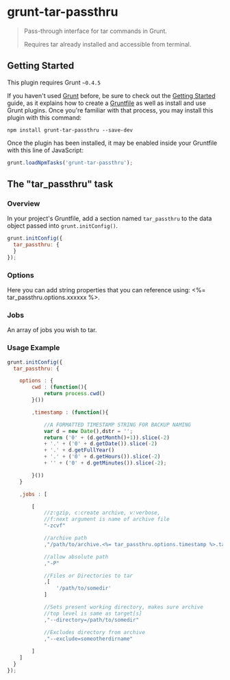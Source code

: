 # grunt-tar-passthru

> Pass-through interface for tar commands in Grunt.
>
> Requires tar already installed and accessible from terminal.

## Getting Started
This plugin requires Grunt `~0.4.5`

If you haven't used [Grunt](http://gruntjs.com/) before, be sure to check out the [Getting Started](http://gruntjs.com/getting-started) guide, as it explains how to create a [Gruntfile](http://gruntjs.com/sample-gruntfile) as well as install and use Grunt plugins. Once you're familiar with that process, you may install this plugin with this command:

```shell
npm install grunt-tar-passthru --save-dev
```

Once the plugin has been installed, it may be enabled inside your Gruntfile with this line of JavaScript:

```js
grunt.loadNpmTasks('grunt-tar-passthru');
```

## The "tar_passthru" task

### Overview
In your project's Gruntfile, add a section named `tar_passthru` to the data object passed into `grunt.initConfig()`.

```js
grunt.initConfig({
  tar_passthru: {
  }
});
```

### Options

Here you can add string properties that you can reference using: <%= tar_passthru.options.xxxxxx %>.


### Jobs

An array of jobs you wish to tar.


### Usage Example

```js
grunt.initConfig({
  tar_passthru: {

    options : {
        cwd : (function(){
            return process.cwd()
        }())

        ,timestamp : (function(){

            //A FORMATTED TIMESTAMP STRING FOR BACKUP NAMING
            var d = new Date(),dstr = '';
            return ('0' + (d.getMonth()+1)).slice(-2)
            + '.' + ('0' + d.getDate()).slice(-2)
            + '.' + d.getFullYear()
            + '.' + ('0' + d.getHours()).slice(-2)
            + '' + ('0' + d.getMinutes()).slice(-2);

        }())
    }

    ,jobs : [

        [
            //z:gzip, c:create archive, v:verbose, 
            //f:next argument is name of archive file 
            "-zcvf"

            //archive path
            ,"/path/to/archive.<%= tar_passthru.options.timestamp %>.tar.gz"

            //allow absolute path
            ,"-P"

            //Files or Directories to tar
            ,[
                '/path/to/somedir'
            ]

            //Sets present working directory, makes sure archive 
            //top level is same as target[s]
            ,"--directory=/path/to/somedir"

            //Excludes directory from archive
            ,"--exclude=someotherdirname"
         
        ]
    ]
  }
});
```
